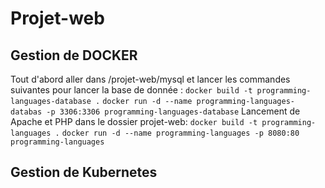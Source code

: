 # Projet-web

## Gestion de DOCKER

Tout d'abord aller dans /projet-web/mysql et lancer les commandes suivantes pour lancer la base de donnée :
```docker build -t programming-languages-database .```
```docker run -d --name programming-languages-databas -p 3306:3306 programming-languages-database```
Lancement de Apache et PHP dans le dossier projet-web:
```docker build -t programming-languages .```
```docker run -d --name programming-languages -p 8080:80 programming-languages```

## Gestion de Kubernetes
